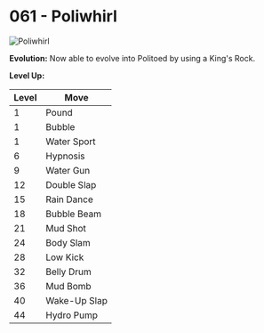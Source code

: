# 061 - Poliwhirl
![][061]

**Evolution:**
Now able to evolve into Politoed by using a King's Rock.

**Level Up:**

Level | Move
---   | ---
  1   | Pound
  1   | Bubble
  1   | Water Sport
  6   | Hypnosis
  9   | Water Gun
 12   | Double Slap
 15   | Rain Dance
 18   | Bubble Beam
 21   | Mud Shot
 24   | Body Slam
 28   | Low Kick
 32   | Belly Drum
 36   | Mud Bomb
 40   | Wake-Up Slap
 44   | Hydro Pump



[061]: https://raw.githubusercontent.com/PokeAPI/sprites/master/sprites/pokemon/61.png "Poliwhirl"
